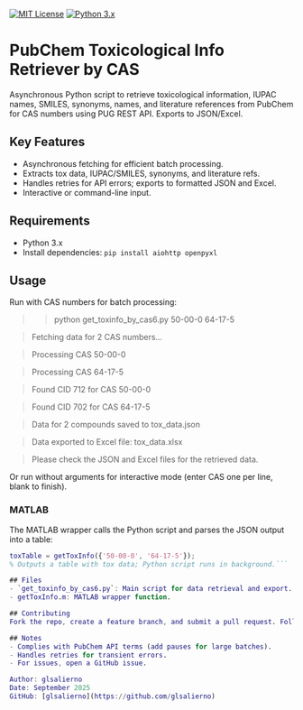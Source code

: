 [![MIT License](https://img.shields.io/badge/License-MIT-green.svg)](https://github.com/glsalierno/pubchem-toxinfo-cas-retriever/blob/main/LICENSE)
[![Python 3.x](https://img.shields.io/badge/python-3.x-blue.svg)](https://www.python.org/downloads/)

# PubChem Toxicological Info Retriever by CAS

Asynchronous Python script to retrieve toxicological information, IUPAC names, SMILES, synonyms, names, and literature references from PubChem for CAS numbers using PUG REST API. Exports to JSON/Excel.

## Key Features
- Asynchronous fetching for efficient batch processing.
- Extracts tox data, IUPAC/SMILES, synonyms, and literature refs.
- Handles retries for API errors; exports to formatted JSON and Excel.
- Interactive or command-line input.

## Requirements
- Python 3.x
- Install dependencies: `pip install aiohttp openpyxl`

## Usage
Run with CAS numbers for batch processing:

> > python get_toxinfo_by_cas6.py 50-00-0 64-17-5

>Fetching data for 2 CAS numbers...

>Processing CAS 50-00-0

>Processing CAS 64-17-5

>Found CID 712 for CAS 50-00-0

>Found CID 702 for CAS 64-17-5

>Data for 2 compounds saved to tox_data.json

>Data exported to Excel file: tox_data.xlsx

>Please check the JSON and Excel files for the retrieved data.

Or run without arguments for interactive mode (enter CAS one per line, blank to finish).

### MATLAB
The MATLAB wrapper calls the Python script and parses the JSON output into a table:

```matlab
toxTable = getToxInfo({'50-00-0', '64-17-5'});
% Outputs a table with tox data; Python script runs in background.```

## Files
- `get_toxinfo_by_cas6.py`: Main script for data retrieval and export.
- getToxInfo.m: MATLAB wrapper function.

## Contributing
Fork the repo, create a feature branch, and submit a pull request. Follow PEP8 style. Report issues via GitHub Issues.

## Notes
- Complies with PubChem API terms (add pauses for large batches).
- Handles retries for transient errors.
- For issues, open a GitHub issue.

Author: glsalierno  
Date: September 2025  
GitHub: [glsalierno](https://github.com/glsalierno)

